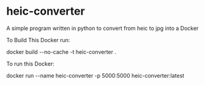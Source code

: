# heic-converter
A simple program written in python to convert from heic to jpg into a Docker  

To Build This Docker run:

docker build --no-cache -t heic-converter .

To run this Docker:

docker run --name heic-converter -p 5000:5000 heic-converter:latest
